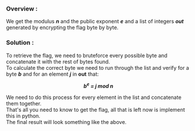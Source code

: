 ### Overview :
We get the modulus ***n*** and the public exponent ***e*** and a list of integers ***out*** generated by encrypting the flag byte by byte.
### Solution :
To retrieve the flag, we need to bruteforce every possible byte and concatenate it with the rest of bytes found. <br>
To calculate the correct byte we need to run through the list and verify for a byte ***b*** and for an element ***j*** in **out** that: <br>
<p align="center">
  <b>
    <i>
                                                b<sup>e</sup> = j mod n
      </i>
  </b>
</p>
We need to do this process for every element in the list and concatenate them together. <br>
That's all you need to know to get the flag, all that is left now is implement this in python. <br>
The final result will look something like the above. <br>
